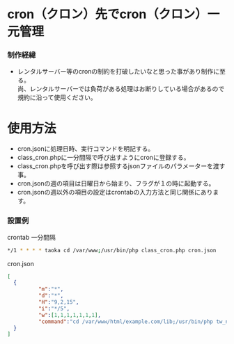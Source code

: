 # cron（クロン）先でcron（クロン）一元管理
### 制作経緯
- レンタルサーバー等のcronの制約を打破したいなと思った事があり制作に至る。  
尚、レンタルサーバーでは負荷がある処理はお断りしている場合があるので規約に沿って使用ください。  
# 使用方法
- cron.jsonに処理日時、実行コマンドを明記する。
- class_cron.phpに一分間隔で呼び出すようにcronに登録する。
- class_cron.phpを呼び出す際は参照するjsonファイルのパラメーターを渡す事。
- cron.jsonの週の項目は日曜日から始まり、フラグが１の時に起動する。
- cron.jsonの週以外の項目の設定はcrontabの入力方法と同じ関係にあります。
   
### 設置例
crontab 一分間隔
```bash
*/1 * * * * taoka cd /var/www;/usr/bin/php class_cron.php cron.json
```

cron.json 
```json
[
  {
          "m":"*",
          "d":"*",
          "H":"9,2,15",
          "i":"*/5",
          "w":[1,1,1,1,1,1,1],
          "command":"cd /var/www/html/example.com/lib;/usr/bin/php tw_news.php example"
  }
]
```
